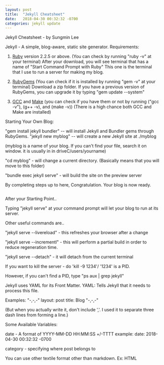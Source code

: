 ```yaml
---
layout: post
title:  "Jekyll Cheatsheet"
date:   2018-04-30 00:32:32 -0700
categories: jekyll update
---
```

Jekyll Cheatsheet - by Sungmin Lee

Jekyll - A simple, blog-aware, static site generator.
Requirements:
1. [Ruby](https://www.ruby-lang.org/en/downloads/) version 2.2.5 or above.
  (You can check by running "ruby -v" at your terminal)
  After your download, you will see terminal that has a name of "Start Command Prompt with Ruby"
  This one is the terminal that I use to run a server for making my blog.

2. [RubyGems](https://rubygems.org/pages/download) (You can check if it is installed by running "gem -v" at your terminal)
Download a zip folder.
If you have a previous version of RubyGems, you can upgrade it by typing "gem update --system"

3. [GCC](https://gcc.gnu.org/install/) and [Make](https://www.gnu.org/software/make/) (you can check if you have them or not by running ("gcc -v"), (g++ -v), and (make -v))
(There is a high chance both GCC and Make are installed)

Starting Your Own Blog:

"gem install jekyll bundler" -- will install Jekyll and Bundler gems through RubyGems.
"jekyll new myblog" -- will create a new Jekyll site at ./myblog

(myblog is a name of your blog. If you can't find your file,
search it on window. it is usually in in driveC/users/yourname)

"cd myblog" - will change a current directory. (Basically means that you will move to this folder)

"bundle exec jekyll serve" - will build the site on the preview server

By completing steps up to here, Congratulation. Your blog is now ready.

<img src ="/site/image/Project/Alexa/Capture.PNG" alt="" class= "center">

After your Starting Point..

Typing "jekyll serve" at your command prompt will let your blog to run at its server.

Other useful commands are..

"jekyll serve --livereload" - this refreshes your browser after a change

"jekyll serve --incrementl" - this will perform a partial build in order to reduce regeneration time.

"jekyll serve --detach" - it will detach from the current terminal

If you want to kill the server - do 'kill -9 1234'/ '1234' is a PID.

However, if you can't find a PID, type "ps aux | grep jekyll"

Jekyll uses YAML for its Front Matter.
YAML: Tells Jekyll that it needs to process this file.

Examples:
"-,-,-"
layout: post
title: Blog
"-,-,-"

(But when you actually write it, don't include ','. I used it to separate three dash lines from forming a line.)

Some Available Variables:

date - A format of  YYYY-MM-DD HH:MM:SS +/-TTTT
example: date:   2018-04-30 00:32:32 -0700

category - specifying where post belongs to

You can use other textile format other than markdown.
Ex: HTML
